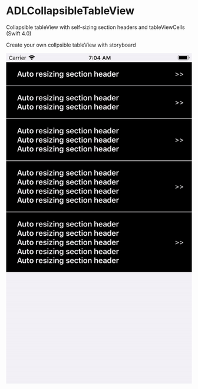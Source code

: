 # ADLCollapsibleTableView
Collapsible tableView with self-sizing section headers and tableViewCells (Swift 4.0)

Create your own collpsible tableView with storyboard 
<p>
<img src="https://github.com/ArshwinDenuevLal/ADLCollapsibleTableView/blob/master/ezgif.com-video-to-gif.gif"></p>
